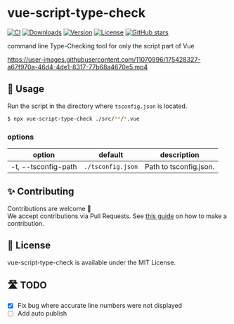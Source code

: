 # vue-script-type-check

[![CI](https://github.com/kawamataryo/vue-script-type-check/actions/workflows/ci.yml/badge.svg)](https://github.com/kawamataryo/vue-script-type-check/actions/workflows/ci.yml)
<a href="https://npmcharts.com/compare/vue-script-type-check?minimal=true"><img src="https://img.shields.io/npm/dt/vue-script-type-check.svg" alt="Downloads"></a>
<a href="https://www.npmjs.com/package/vue-script-type-check"><img src="https://img.shields.io/npm/v/vue-script-type-check.svg" alt="Version"></a>
<a href="https://www.npmjs.com/package/vue-script-type-check"><img src="https://img.shields.io/npm/l/vue-script-type-check.svg" alt="License"></a>
<a href="https://github.com/kawamataryo/vue-script-type-check" target="__blank"><img alt="GitHub stars" src="https://img.shields.io/github/stars/kawamataryo/vue-script-type-check?style=social"></a>

command line Type-Checking tool for only the script part of Vue

https://user-images.githubusercontent.com/11070996/175428327-a67f970a-46d4-4de1-8317-77b68a4670e5.mp4

## 🚀 Usage

Run the script in the directory where `tsconfig.json` is located.

```bash
$ npx vue-script-type-check ./src/**/*.vue
```

### options

| option              | default           | description            |
| ------------------- | ----------------- | ---------------------- |
| -t, --tsconfig-path | `./tsconfig.json` | Path to tsconfig.json. |

## ✨ Contributing

Contributions are welcome 🎉  
We accept contributions via Pull Requests. See [this guide](https://github.com/kawamataryo/vue-script-type-check/blob/main/CONTRIBUTING.md) on how to make a contribution.

## 📄 License

vue-script-type-check is available under the MIT License.

## 🛣️ TODO

- [x] Fix bug where accurate line numbers were not displayed
- [ ] Add auto publish
